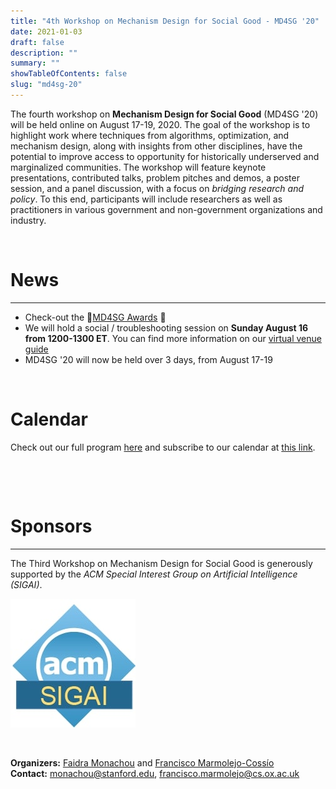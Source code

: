 ```yaml
---
title: "4th Workshop on Mechanism Design for Social Good - MD4SG '20"
date: 2021-01-03
draft: false
description: ""
summary: ""
showTableOfContents: false
slug: "md4sg-20"
---
```


The fourth workshop on **Mechanism Design for Social Good** (MD4SG '20) will be held online on August 17-19, 2020. The goal of the workshop is to highlight work where techniques from algorithms, optimization, and mechanism design, along with insights from other disciplines, have the potential to improve access to opportunity for historically underserved and marginalized communities. The workshop will feature keynote presentations, contributed talks, problem pitches and demos, a poster session, and a panel discussion, with a focus on _bridging research and policy_. To this end, participants will include researchers as well as practitioners in various government and non-government organizations and industry.

 

# News

- - -

*   Check-out the 🌟[MD4SG Awards](community/md4sg_20/awards) 🌟
*   We will hold a social / troubleshooting session on **Sunday August 16 from 1200-1300 ET**. You can find more information on our [virtual venue guide](community/md4sg_20/virtual_venue)
*   MD4SG '20 will now be held over 3 days, from August 17-19

 

# Calendar

Check out our full program [here](program) and subscribe to our calendar at [this link](https://calendar.google.com/calendar?cid=dTZqdnE1dW9pNjdiaXE2bGlvZ3Zkb2RoM2tAZ3JvdXAuY2FsZW5kYXIuZ29vZ2xlLmNvbQ).

 

 

# Sponsors

- - -

The Third Workshop on Mechanism Design for Social Good is generously supported by the _ACM Special Interest Group on Artificial Intelligence (SIGAI)_.

![ACM Special Interest Group on Artificial Intelligence](images/acm_sigai_logo.jpg)

 

**Organizers:** [Faidra Monachou](https://web.stanford.edu/~monachou) and [Francisco Marmolejo-Cossío](http://fmarmolejo.com/)  
**Contact:** [monachou@stanford.edu](mailto:monachou@stanford.edu), [francisco.marmolejo@cs.ox.ac.uk](mailto:francisco.marmolejo@cs.ox.ac.uk)
